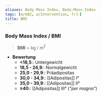 ```yaml
---
aliases: Body Mass Index, Body-Mass-Index
tags: [m/m02, a/Intervention, f/🩺]
title: BMI
---
```

### Body Mass Index / BMI
> **BMI** = kg / m$^{2}$
- **Bewertung**
	- **<18,5**:: Untergewicht
	- **18,5 - 24,9**:: Normalgewicht
	- **25,0 - 29,9**:: Präadipositas
	- **30,0 - 34,9**:: [[Adipositas]] I°
	- **35,0 - 39,9**:: [[Adipositas]] II°
	- **≥40**:: [[Adipositas]] III° (*"per magna"*)